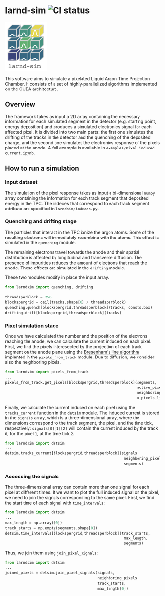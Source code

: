 # larnd-sim ![CI status](https://github.com/DUNE/larnd-sim/workflows/CI/badge.svg)


<img alt="larnd-sim" src="docs/logo.png" height="160">

This software aims to simulate a pixelated Liquid Argon Time Projection Chamber. It consists of a set of highly-parallelized algorithms implemented on the CUDA architecture.

## Overview

The framework takes as input a 2D array containing the necessary information for each simulated segment in the detector (e.g. starting point, energy deposition) and produces a simulated electronics signal for each affected pixel.
It is divided into two main parts: the first one simulates the drifting of the tracks in the detector and the quenching of the deposited charge, and the second one simulates the electronics response of the pixels placed at the anode.
A full example is available in `examples/Pixel induced current.ipynb`.

## How to run a simulation

### Input dataset

The simulation of the pixel response takes as input a bi-dimensional `numpy` array containing the information for each track segment that deposited energy in the TPC. The indeces that correspond to each track segment attribute are specified in `larndsim/indeces.py`.

### Quenching and drifting stage

The particles that interact in the TPC ionize the argon atoms. Some of the resulting electrons will immediately recombine with the atoms. This effect is simulated in the `quenching` module.

The remaining electrons travel towards the anode and their spatial distribution is affected by longitudinal and transverse diffusion. The presence of impurities reduces the amount of electrons that reach the anode. These effects are simulated in the `drifting` module.

These two modules modify in place the input array.

```python
from larndsim import quenching, drifting

threadsperblock = 256
blockspergrid = ceil(tracks.shape[0] / threadsperblock)
quenching.quench[blockspergrid,threadsperblock](tracks, consts.box)
drifting.drift[blockspergrid,threadsperblock](tracks)
```

### Pixel simulation stage

Once we have calculated the number and the position of the electrons reaching the anode, we can calculate the current induced on each pixel.
First, we find the pixels interesected by the projection of each track segment on the anode plane using the [Bresenham's line algorithm](https://en.wikipedia.org/wiki/Bresenham%27s_line_algorithm) implented in the `pixels_from_track` module. Due to diffusion, we consider also the neighboring pixels.

```python
from larndsim import pixels_from_track
...
pixels_from_track.get_pixels[blockspergrid,threadsperblock](segments,
                                                            active_pixels,
                                                            neighboring_pixels,
                                                            n_pixels_list)
```

Finally, we calculate the current induced on each pixel using the `tracks_current` function in the `detsim` module. The induced current is stored in the `signals` array, which is a three-dimensional array, where the dimensions correspond to the track segment, the pixel, and the time tick, respectively: `signals[0][1][2]` will contain the current induced by the track `0`, for the pixel `1`, at the time tick `2`.

```python
from larndsim import detsim
...
detsim.tracks_current[blockspergrid,threadsperblock](signals,
                                                      neighboring_pixels,
                                                      segments)
```

### Accessing the signals

The three-dimensional array can contain more than one signal for each pixel at different times. If we want to plot the full induced signal on the pixel, we need to join the signals corresponding to the same pixel. First, we find the start time of each signal with `time_intervals`:

```python
from larndsim import detsim
...
max_length = np.array([0])
track_starts = np.empty(segments.shape[0])
detsim.time_intervals[blockspergrid,threadsperblock](track_starts,
                                                      max_length,
                                                      segments)
```

Thus, we join them using `join_pixel_signals`:

```python
from larndsim import detsim
...
joined_pixels = detsim.join_pixel_signals(signals,
                                          neighboring_pixels,
                                          track_starts,
                                          max_length[0])
```
